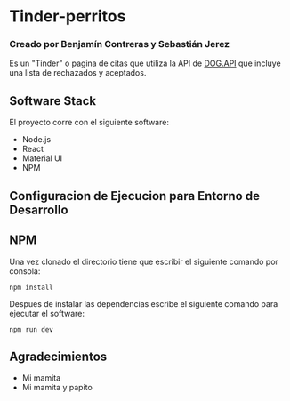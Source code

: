 # Tinder-perritos 


### Creado por Benjamín Contreras y Sebastián Jerez

Es un "Tinder" o pagina de citas que utiliza la API de [DOG.API](https://dog.ceo/dog-api/ "Heading link") que incluye una lista de rechazados y aceptados.


## Software Stack

El proyecto corre con el siguiente software:

- Node.js
- React
- Material UI
- NPM

## Configuracion de Ejecucion para Entorno de Desarrollo

## NPM

Una vez clonado el directorio tiene que escribir el siguiente comando por consola:

`npm install`

Despues de instalar las dependencias escribe el siguiente comando para ejecutar el software:

`npm run dev`

## Agradecimientos

- Mi mamita
- Mi mamita y papito
